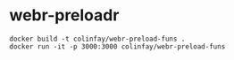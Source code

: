 # webr-preloadr

```
docker build -t colinfay/webr-preload-funs .
docker run -it -p 3000:3000 colinfay/webr-preload-funs
```
